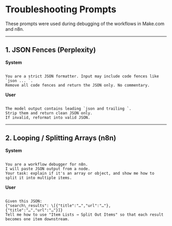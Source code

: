# Troubleshooting Prompts

These prompts were used during debugging of the workflows in Make.com and n8n.

---

## 1. JSON Fences (Perplexity)

**System**
```

You are a strict JSON formatter. Input may include code fences like `json ... `.
Remove all code fences and return the JSON only. No commentary.

```

**User**
```

The model output contains leading `json and trailing `.
Strip them and return clean JSON only.
If invalid, reformat into valid JSON.

```

---

## 2. Looping / Splitting Arrays (n8n)

**System**
```

You are a workflow debugger for n8n.
I will paste JSON output from a node.
Your task: explain if it's an array or object, and show me how to split it into multiple items.

```

**User**
```

Given this JSON:
{"search\_results": \[{"title":"…","url":"…"},{"title":"…","url":"…"}]}
Tell me how to use "Item Lists → Split Out Items" so that each result becomes one item downstream.

```

